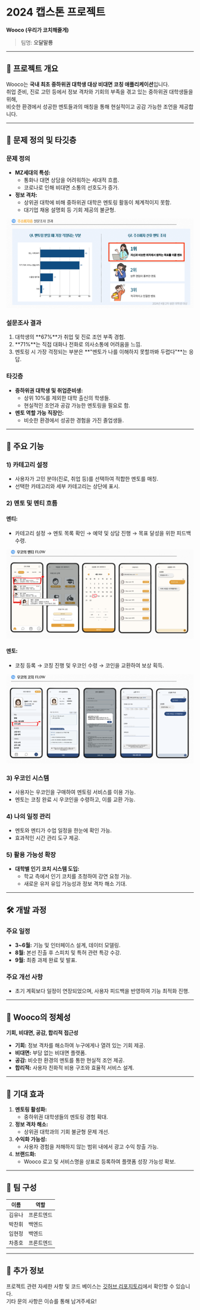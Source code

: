 # 2024 캡스톤 프로젝트  
**Wooco (우리가 코치해줄게)**  
> 팀명: **오달말룡**

---

## 🌟 프로젝트 개요  
Wooco는 **국내 최초 중하위권 대학생 대상 비대면 코칭 애플리케이션**입니다.  
취업 준비, 진로 고민 등에서 정보 격차와 기회의 부족을 겪고 있는 중하위권 대학생들을 위해,  
비슷한 환경에서 성공한 멘토들과의 매칭을 통해 현실적이고 공감 가능한 조언을 제공합니다.

---

## 🎯 문제 정의 및 타깃층  

### 문제 정의  
- **MZ세대의 특성:**  
  - 통화나 대면 상담을 어려워하는 세대적 흐름.  
  - 코로나로 인해 비대면 소통의 선호도가 증가.  
- **정보 격차:**  
  - 상위권 대학에 비해 중하위권 대학은 멘토링 활동이 체계적이지 못함.  
  - 대기업 채용 설명회 등 기회 제공의 불균형.  

![Mentoring Survey Results](./image1)

### 설문조사 결과  
1. 대학생의 **67%**가 취업 및 진로 조언 부족 경험.  
2. **71%**는 직접 대화나 전화로 의사소통에 어려움을 느낌.  
3. 멘토링 시 가장 걱정되는 부분은 **"멘토가 나를 이해하지 못할까봐 두렵다"**는 응답.  

### 타깃층  
- **중하위권 대학생 및 취업준비생:**  
  - 상위 10%를 제외한 대학 출신의 학생들.  
  - 현실적인 조언과 공감 가능한 멘토링을 필요로 함.  
- **멘토 역할 가능 직장인:**  
  - 비슷한 환경에서 성공한 경험을 가진 졸업생들.  

---

## 🚀 주요 기능  

### 1) 카테고리 설정  
- 사용자가 고민 분야(진로, 취업 등)를 선택하여 적합한 멘토를 매칭.  
- 선택한 카테고리와 세부 카테고리는 상단에 표시.  

### 2) 멘토 및 멘티 흐름  
#### 멘티:  
- 카테고리 설정 → 멘토 목록 확인 → 예약 및 상담 진행 → 목표 달성을 위한 피드백 수령.  

![Mentee Flow](./image2)

#### 멘토:  
- 코칭 등록 → 코칭 진행 및 우코인 수령 → 코인을 교환하여 보상 획득.  

![Coach Flow](./image3.png)

### 3) 우코인 시스템  
- 사용자는 우코인을 구매하여 멘토링 서비스를 이용 가능.  
- 멘토는 코칭 완료 시 우코인을 수령하고, 이를 교환 가능.  

### 4) 나의 일정 관리  
- 멘토와 멘티가 수업 일정을 한눈에 확인 가능.  
- 효과적인 시간 관리 도구 제공.  

### 5) 활용 가능성 확장  
- **대학별 인기 코치 시스템 도입:**  
  - 학교 측에서 인기 코치를 초청하여 강연 요청 가능.  
  - 새로운 유저 유입 가능성과 정보 격차 해소 기대.  

---

## 🛠 개발 과정  

### 주요 일정  
- **3~6월:** 기능 및 인터페이스 설계, 데이터 모델링.  
- **8월:** 본선 진출 후 스피치 및 특허 관련 특강 수강.  
- **9월:** 최종 과제 완료 및 발표.  

### 주요 개선 사항  
- 초기 계획보다 일정이 연장되었으며, 사용자 피드백을 반영하여 기능 최적화 진행.  

---

## 🎯 Wooco의 정체성  

**기회, 비대면, 공감, 합리적 접근성**  
- **기회:** 정보 격차를 해소하여 누구에게나 열려 있는 기회 제공.  
- **비대면:** 부담 없는 비대면 플랫폼.  
- **공감:** 비슷한 환경의 멘토를 통한 현실적 조언 제공.  
- **합리적:** 사용자 친화적 비용 구조와 효율적 서비스 설계.  

---

## 🎯 기대 효과  

1. **멘토링 활성화:**  
   - 중하위권 대학생들의 멘토링 경험 확대.  
2. **정보 격차 해소:**  
   - 상위권 대학과의 기회 불균형 문제 개선.  
3. **수익화 가능성:**  
   - 사용자 경험을 저해하지 않는 범위 내에서 광고 수익 창출 가능.  
4. **브랜드화:**  
   - Wooco 로고 및 서비스명을 상표로 등록하여 플랫폼 성장 가능성 확보.  

---

## 👥 팀 구성  

| 이름   | 역할          |
|--------|---------------|
| 김유나 | 프론트엔드    |
| 박찬휘 | 백엔드        |
| 임현정 | 백엔드        |
| 차종호 | 프론트엔드    |

---

## 📢 추가 정보  

프로젝트 관련 자세한 사항 및 코드 베이스는 [깃허브 리포지토리](https://github.com/ParkChanHwi/Wooco/tree/master)에서 확인할 수 있습니다.  
기타 문의 사항은 이슈를 통해 남겨주세요!  
